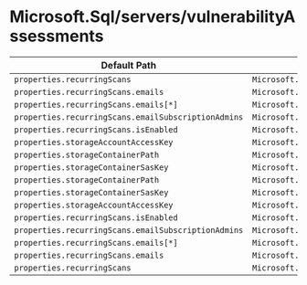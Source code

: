 # Microsoft.Sql/servers/vulnerabilityAssessments

| Default Path | Alias |
|---|---|
| `properties.recurringScans` | `Microsoft.Sql/servers/vulnerabilityAssessments/recurringScans` |
| `properties.recurringScans.emails` | `Microsoft.Sql/servers/vulnerabilityAssessments/recurringScans.emails` |
| `properties.recurringScans.emails[*]` | `Microsoft.Sql/servers/vulnerabilityAssessments/recurringScans.emails[*]` |
| `properties.recurringScans.emailSubscriptionAdmins` | `Microsoft.Sql/servers/vulnerabilityAssessments/recurringScans.emailSubscriptionAdmins` |
| `properties.recurringScans.isEnabled` | `Microsoft.Sql/servers/vulnerabilityAssessments/recurringScans.isEnabled` |
| `properties.storageAccountAccessKey` | `Microsoft.Sql/servers/vulnerabilityAssessments/storageAccountAccessKey` |
| `properties.storageContainerPath` | `Microsoft.Sql/servers/vulnerabilityAssessments/storageContainerPath` |
| `properties.storageContainerSasKey` | `Microsoft.Sql/servers/vulnerabilityAssessments/storageContainerSasKey` |
| `properties.storageContainerPath` | `Microsoft.Sql/servers/vulnerabilityAssessments/default.storageContainerPath` |
| `properties.storageContainerSasKey` | `Microsoft.Sql/servers/vulnerabilityAssessments/default.storageContainerSasKey` |
| `properties.storageAccountAccessKey` | `Microsoft.Sql/servers/vulnerabilityAssessments/default.storageAccountAccessKey` |
| `properties.recurringScans.isEnabled` | `Microsoft.Sql/servers/vulnerabilityAssessments/default.recurringScans.isEnabled` |
| `properties.recurringScans.emailSubscriptionAdmins` | `Microsoft.Sql/servers/vulnerabilityAssessments/default.recurringScans.emailSubscriptionAdmins` |
| `properties.recurringScans.emails[*]` | `Microsoft.Sql/servers/vulnerabilityAssessments/default.recurringScans.emails[*]` |
| `properties.recurringScans.emails` | `Microsoft.Sql/servers/vulnerabilityAssessments/default.recurringScans.emails` |
| `properties.recurringScans` | `Microsoft.Sql/servers/vulnerabilityAssessments/default.recurringScans` |

